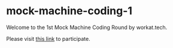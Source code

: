 # mock-machine-coding-1
Welcome to the 1st Mock Machine Coding Round by workat.tech.

Please visit [this link](https://workattech.github.io/mock-machine-coding-1/) to participate.

